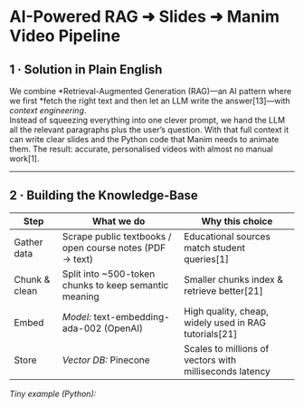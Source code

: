 # AI-Powered RAG ➜ Slides ➜ Manim Video Pipeline

## 1 · Solution in Plain English
We combine *Retrieval-Augmented Generation (RAG)—an AI pattern where we first *fetch the right text and then let an LLM write the answer[13]—with *context engineering*.  
Instead of squeezing everything into one clever prompt, we hand the LLM all the relevant paragraphs plus the user’s question. With that full context it can write clear slides and the Python code that Manim needs to animate them. The result: accurate, personalised videos with almost no manual work[1].

---

## 2 · Building the Knowledge-Base

| Step | What we do | Why this choice |
|------|------------|-----------------|
| Gather data | Scrape public textbooks / open course notes (PDF → text) | Educational sources match student queries[1] |
| Chunk & clean | Split into ~500-token chunks to keep semantic meaning | Smaller chunks index & retrieve better[21] |
| Embed | *Model:* text-embedding-ada-002 (OpenAI) | High quality, cheap, widely used in RAG tutorials[21] |
| Store | *Vector DB:* Pinecone | Scales to millions of vectors with milliseconds latency |

*Tiny example (Python):*